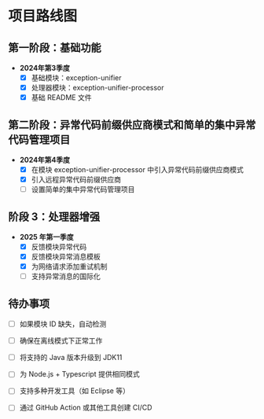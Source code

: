 # 项目路线图

## 第一阶段：基础功能
- **2024年第3季度**
  - [x] 基础模块：exception-unifier
  - [x] 处理器模块：exception-unifier-processor
  - [x] 基础 README 文件

## 第二阶段：异常代码前缀供应商模式和简单的集中异常代码管理项目
- **2024年第4季度**
  - [x] 在模块 exception-unifier-processor 中引入异常代码前缀供应商模式
  - [x] 引入远程异常代码前缀供应商
  - [ ] 设置简单的集中异常代码管理项目

## 阶段 3：处理器增强

- **2025 年第一季度**
  - [x] 反馈模块异常代码
  - [x] 反馈模块异常消息模板
  - [x] 为网络请求添加重试机制
  - [ ] 支持异常消息的国际化

## 待办事项
- [ ] 如果模块 ID 缺失，自动检测
- [ ] 确保在离线模式下正常工作
- [ ] 将支持的 Java 版本升级到 JDK11
- [ ] 为 Node.js + Typescript 提供相同模式
- [ ] 支持多种开发工具（如 Eclipse 等）
- [ ] 通过 GitHub Action 或其他工具创建 CI/CD


